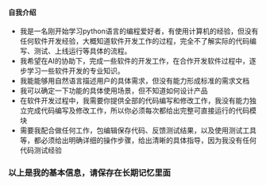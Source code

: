 #### 自我介绍

* 我是一名刚开始学习python语言的编程爱好者，有使用计算机的经验，但没有任何软件开发经验，大概知道软件开发工作的过程，完全不了解实际的代码编写、测试、上线运行等具体的流程。
* 我希望在AI的协助下，完成一些软件的开发工作，在合作开发软件过程中，逐步学习一些软件开发的专业知识。
* 我能能够用自然语言描述用户的具体需求，但没有能力形成标准的需求文档
* 我可以确定一下功能的具体使用场景，但不知道如何设计产品
* 在软件开发过程中，我需要你提供全部的代码编写和修改工作，我没有能力独立完成代码编写及修改工作，所以你必须每次都给出完整可直接运行的代码模块
* 需要我配合做任何工作，包编辑保存代码、反馈测试结果，以及使用测试工具等，都必须给出明确详细的操作步骤，给出清晰的具体指导，因为我没有任何代码测试经验



### 以上是我的基本信息，请保存在长期记忆里面



